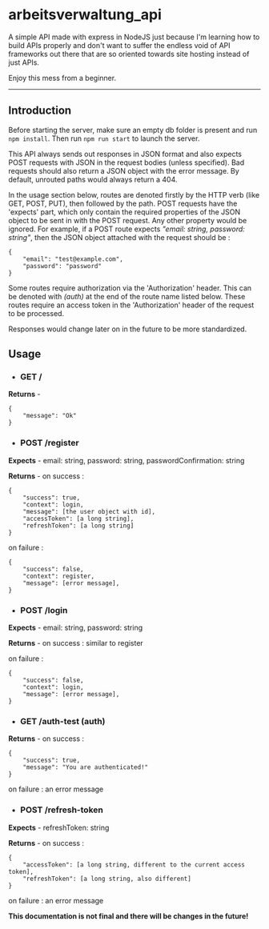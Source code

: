 # arbeitsverwaltung_api
A simple API made with express in NodeJS just because I'm learning how to build APIs properly and don't want to suffer the endless void of API frameworks out there that are so oriented towards site hosting instead of just APIs.

Enjoy this mess from a beginner.

***

## Introduction

Before starting the server, make sure an empty db folder is present and run `npm install`. Then run `npm run start` to launch the server.

This API always sends out responses in JSON format and also expects POST requests with JSON in the request bodies (unless specified). Bad requests should also return a JSON object with the error message. By default, unrouted paths would always return a 404.

In the usage section below, routes are denoted firstly by the HTTP verb (like GET, POST, PUT), then followed by the path. POST requests have the 'expects' part, which only contain the required properties of the JSON object to be sent in with the POST request. Any other property would be ignored. For example, if a POST route expects *"email: string, password: string"*, then the JSON object attached with the request should be : 

```
{
    "email": "test@example.com",
    "password": "password"
}
```

Some routes require authorization via the 'Authorization' header. This can be denoted with *(auth)* at the end of the route name listed below. These routes require an access token in the 'Authorization' header of the request to be processed.

Responses would change later on in the future to be more standardized.

## Usage

- ### GET / 
**Returns** -
```
{
    "message": "Ok"
}
```

- ### POST /register
**Expects** - email: string, password: string, passwordConfirmation: string

**Returns** - on success :
```
{
    "success": true,
    "context": login,
    "message": [the user object with id],
    "accessToken": [a long string],
    "refreshToken": [a long string]
}
```
on failure :
```
{
    "success": false,
    "context": register,
    "message": [error message],
}
```

- ### POST /login
**Expects** - email: string, password: string

**Returns** - on success : similar to register

on failure :
```
{
    "success": false,
    "context": login,
    "message": [error message],
}
```

- ### GET /auth-test (auth)
**Returns** - on success :
```
{
    "success": true,
    "message": "You are authenticated!"
}
```
on failure : an error message

- ### POST /refresh-token
**Expects** - refreshToken: string

**Returns** - on success : 
```
{
    "accessToken": [a long string, different to the current access token],
    "refreshToken": [a long string, also different]
}
```
on failure : an error message

**This documentation is not final and there will be changes in the future!**